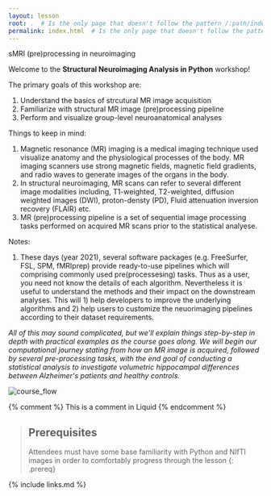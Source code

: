 ```yaml
---
layout: lesson
root: .  # Is the only page that doesn't follow the pattern /:path/index.html
permalink: index.html  # Is the only page that doesn't follow the pattern /:path/index.html
---
```

sMRI (pre)processing in neuroimaging

Welcome to the **Structural Neuroimaging Analysis in Python** workshop! 

The primary goals of this workshop are:
1. Understand the basics of strcutural MR image acquisition
2. Familiarize with structural MR image (pre)processing pipeline
3. Perform and visualize group-level neuroanatomical analyses

Things to keep in mind:
1. Magnetic resonance (MR) imaging is a medical imaging technique used visualize anatomy and the physiological processes of the body. MR imaging scanners use strong magnetic fields, magnetic field gradients, and radio waves to generate images of the organs in the body.
2. In structural neuroimaging, MR scans can refer to several different image modalities including, T1-weighted, T2-weighted, diffusion weighted images (DWI), proton-densty (PD), Fluid attenuation inversion recovery (FLAIR) etc. 
3. MR (pre)processing pipeline is a set of sequential image processing tasks performed on acquired MR scans prior to the statistical analyese. 

Notes:
1. These days (year 2021), several software packages (e.g. FreeSurfer, FSL, SPM, fMRIprep) provide ready-to-use pipelines which will comprising commonly used pre(processesing) tasks. Thus as a user, you need not know the details of each algorithm. Nevertheless it is useful to understand the methods and their impact on the downstream analyses. This will 1) help developers to improve the underlying algorithms  and 2) help users to customize the neuorimaging pipelines according to their dataset requirements. 

_All of this may sound complicated, but we'll explain things step-by-step in depth with practical examples as the course goes along. We will begin our computational journey stating from how an MR image is acquired, followed by several pre-processing tasks, with the end goal of conducting a statistical analysis to investigate volumetric hippocampal differences between Alzheimer's patients and healthy controls._
 
![course_flow](../fig/index/Overview.png)

<!-- this is an html comment -->

{% comment %} This is a comment in Liquid {% endcomment %}

> ## Prerequisites
> Attendees must have some base familiarity with Python and NIfTI images in order to comfortably progress through the lesson
{: .prereq}

{% include links.md %}
